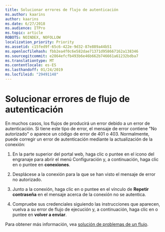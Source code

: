```yaml
---
title: Solucionar errores de flujo de autenticación
ms.author: kaarins
author: kaarins
ms.date: 6/27/2018
ms.audience: ITPro
ms.topic: article
ROBOTS: NOINDEX, NOFOLLOW
localization_priority: Priority
ms.assetid: c15fed9f-65c6-422e-9d32-87e889a44b51
ms.openlocfilehash: fbb2ea4f0c6e582dae71371d958667162a138346
ms.sourcegitcommit: e2864efcfb493b6e46b662b746661a61232bdba7
ms.translationtype: MT
ms.contentlocale: es-ES
ms.lasthandoff: 01/24/2019
ms.locfileid: "29491148"
---
```

# <a name="troubleshoot-flow-authentication-errors"></a>Solucionar errores de flujo de autenticación

En muchos casos, los flujos de producirá un error debido a un error de autenticación. Si tiene este tipo de error, el mensaje de error contiene "No autorizado" o aparece un código de error de 401 o 403. Normalmente, puede corregir un error de autenticación mediante la actualización de la conexión:
  
1. En la parte superior del portal web, haga clic o puntee en el icono del engranaje para abrir el menú Configuración y, a continuación, haga clic en o puntee en **conexiones**.
    
2. Desplácese a la conexión para la que se han visto el mensaje de error no autorizado.
    
3. Junto a la conexión, haga clic en o puntee en el vínculo de **Repetir contraseña** en el mensaje acerca de la conexión no se autentica. 
    
4. Compruebe sus credenciales siguiendo las instrucciones que aparecen, vuelva a su error de flujo de ejecución y, a continuación, haga clic en o puntee en **volver a enviar**.
    
Para obtener más información, vea [solución de problemas de un flujo](https://go.microsoft.com/fwlink/?linkid=872110).
  

